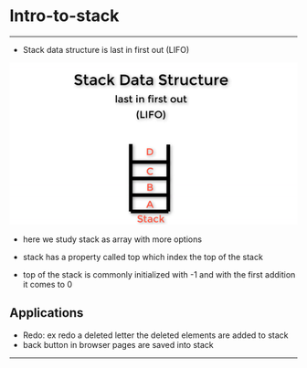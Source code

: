 # Intro-to-stack

---

- Stack data structure is last in first out (LIFO)

![stack](../imgs/stack.png)

- here we study stack as array with more options

- stack has a property called top which index the top of the stack
- top of the stack is commonly initialized with -1 and with the first addition it comes to 0

## Applications

- Redo: ex redo a deleted letter
  the deleted elements are added to stack
- back button in browser pages are saved into stack

---
